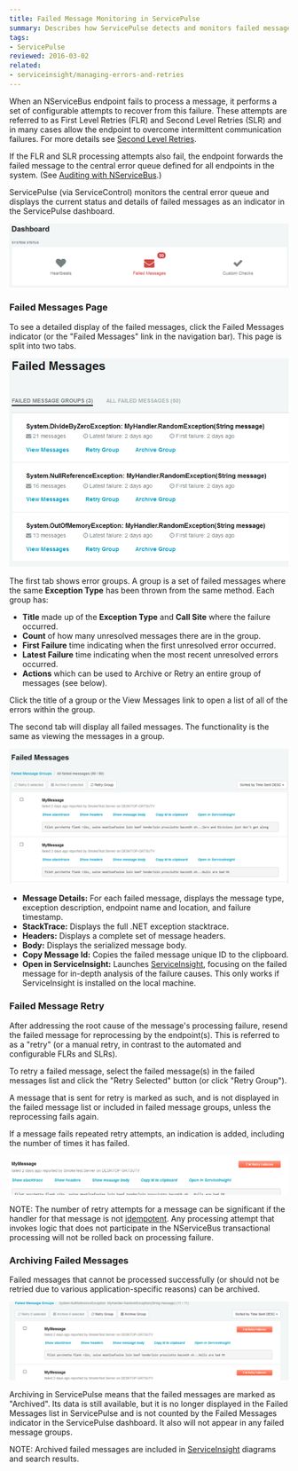 ```yaml
---
title: Failed Message Monitoring in ServicePulse
summary: Describes how ServicePulse detects and monitors failed messages, and allows retrying, or archiving failing messages
tags:
- ServicePulse
reviewed: 2016-03-02 
related:
- serviceinsight/managing-errors-and-retries
---
```


When an NServiceBus endpoint fails to process a message, it performs a set of configurable attempts to recover from this failure. These attempts are referred to as First Level Retries (FLR) and Second Level Retries (SLR) and in many cases allow the endpoint to overcome intermittent communication failures. For more details see [Second Level Retries](/nservicebus/errors/automatic-retries.md).

If the FLR and SLR processing attempts also fail, the endpoint forwards the failed message to the central error queue defined for all endpoints in the system. (See [Auditing with NServiceBus](/nservicebus/operations/auditing.md).)

ServicePulse (via ServiceControl) monitors the central error queue and displays the current status and details of failed messages as an indicator in the ServicePulse dashboard.

![Failed Messages indicator](images/indicators-failed-message.png)


### Failed Messages Page

To see a detailed display of the failed messages, click the Failed Messages indicator (or the "Failed Messages" link in the navigation bar). This page is split into two tabs.

![Failed Message Groups Page](intro-failed-messages-failed-groups-page.png)

The first tab shows error groups. A group is a set of failed messages where the same **Exception Type** has been thrown from the same method. Each group has:

 * **Title** made up of the **Exception Type** and **Call Site** where the failure occurred.
 * **Count** of how many unresolved messages there are in the group.
 * **First Failure** time indicating when the first unresolved error occurred.
 * **Latest Failure** time indicating when the most recent unresolved errors occurred.
 * **Actions** which can be used to Archive or Retry an entire group of messages (see below).

Click the title of a group or the View Messages link to open a list of all of the errors within the group.

The second tab will display all failed messages. The functionality is the same as viewing the messages in a group.

![Failed Messages Page](intro-failed-messages-failed-messages-page.png)


 * **Message Details:** For each failed message, displays the message type, exception description, endpoint name and location, and failure timestamp.
 * **StackTrace:** Displays the full .NET exception stacktrace.
 * **Headers:** Displays a complete set of message headers.
 * **Body:** Displays the serialized message body.
 * **Copy Message Id:** Copies the failed message unique ID to the clipboard.
 * **Open in ServiceInsight:** Launches [ServiceInsight](/serviceinsight/), focusing on the failed message for in-depth analysis of the failure causes. This only works if ServiceInsight is installed on the local machine.


### Failed Message Retry

After addressing the root cause of the message's processing failure, resend the failed message for reprocessing by the endpoint(s). This is referred to as a "retry" (or a manual retry, in contrast to the automated and configurable FLRs and SLRs).

To retry a failed message, select the failed message(s) in the failed messages list and click the "Retry Selected" button (or click "Retry Group").

A message that is sent for retry is marked as such, and is not displayed in the failed message list or included in failed message groups, unless the reprocessing fails again.

If a message fails repeated retry attempts, an indication is added, including the number of times it has failed.

![Repeated failure indication](images/failed-messages-repeated-failure.png)

NOTE: The number of retry attempts for a message can be significant if the handler for that message is not [idempotent](/nservicebus/concept-overview.md#idempotence). Any processing attempt that invokes logic that does not participate in the NServiceBus transactional processing will not be rolled back on processing failure.


### Archiving Failed Messages

Failed messages that cannot be processed successfully (or should not be retried due to various application-specific reasons) can be archived.

![Failed Message Archive](images/failed-messages-archive.png)

Archiving in ServicePulse means that the failed messages are marked as "Archived". Its data is still available, but it is no longer displayed in the Failed Messages list in ServicePulse and is not counted by the Failed Messages indicator in the ServicePulse dashboard. It also will not appear in any failed message groups.

NOTE: Archived failed messages are included in [ServiceInsight](/serviceinsight/) diagrams and search results.